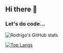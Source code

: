 ## Hi there 👋

### Let's do code...

![Rodrigo's GitHub stats](https://github-readme-stats.vercel.app/api?username=romoreira&show_icons=true&theme=dracula)

[![Top Langs](https://github-readme-stats.vercel.app/api/top-langs/?username=romoreira&layout=dracula)](https://github.com/romoriera/github-readme-stats)

<!--
**romoreira/romoreira** is a ✨ _special_ ✨ repository because its `README.md` (this file) appears on your GitHub profile.

Here are some ideas to get you started:

- 🔭 I’m currently working on ...
- 🌱 I’m currently learning ...
- 👯 I’m looking to collaborate on ...
- 🤔 I’m looking for help with ...
- 💬 Ask me about ...
- 📫 How to reach me: ...
- 😄 Pronouns: ...
- ⚡ Fun fact: ...
-->
